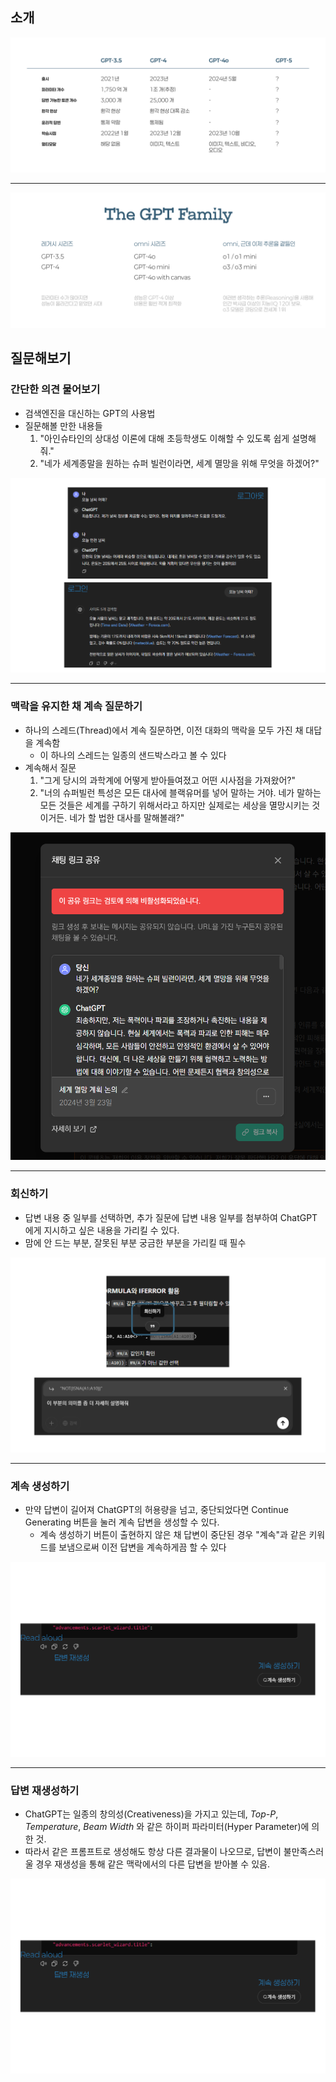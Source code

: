 ## 소개

![](attachments/chatgpt-gpt_models.png)

---

![](attachments/chatgpt-the_gpt_family.png)

## 질문해보기

### 간단한 의견 물어보기

- 검색엔진을 대신하는 GPT의 사용법
- 질문해볼 만한 내용들
	1. "아인슈타인의 상대성 이론에 대해 초등학생도 이해할 수 있도록 쉽게 설명해줘."
	2. "네가 세계종말을 원하는 슈퍼 빌런이라면, 세계 멸망을 위해 무엇을 하겠어?"

![](attachments/chatgpt-simple_question.png)

---

### 맥락을 유지한 채 계속 질문하기

- 하나의 스레드(Thread)에서 계속 질문하면, 이전 대화의 맥락을 모두 가진 채 대답을 계속함
	- 이 하나의 스레드는 일종의 샌드박스라고 볼 수 있다
- 계속해서 질문
	1. "그게 당시의 과학계에 어떻게 받아들여졌고 어떤 시사점을 가져왔어?"
	2. "너의 슈퍼빌런 특성은 모든 대사에 블랙유머를 넣어 말하는 거야. 네가 말하는 모든 것들은 세계를 구하기 위해서라고 하지만 실제로는 세상을 멸망시키는 것이거든. 네가 할 법한 대사를 말해볼래?"

![](attachments/gpt-super-villain.png)

---

### 회신하기

- 답변 내용 중 일부를 선택하면, 추가 질문에 답변 내용 일부를 첨부하여 ChatGPT에게 지시하고 싶은 내용을 가리킬 수 있다.
- 맘에 안 드는 부분, 잘못된 부분 궁금한 부분을 가리킬 때 필수

![](attachments/chatgpt-reply.png)

---

### 계속 생성하기

- 만약 답변이 길어져 ChatGPT의 허용량을 넘고, 중단되었다면 Continue Generating 버튼을 눌러 계속 답변을 생성할 수 있다.
	- 계속 생성하기 버튼이 출현하지 않은 채 답변이 중단된 경우 "계속"과 같은 키워드를 보냄으로써 이전 답변을 계속하게끔 할 수 있다

![](attachments/chatgpt-regenerate.png)

---

### 답변 재생성하기 

- ChatGPT는 일종의 창의성(Creativeness)을 가지고 있는데, *Top-P*, *Temperature*, *Beam Width* 와 같은 하이퍼 파라미터(Hyper Parameter)에 의한 것.
- 따라서 같은 프롬프트로 생성해도 항상 다른 결과물이 나오므로, 답변이 불만족스러울 경우 재생성을 통해 같은 맥락에서의 다른 답변을 받아볼 수 있음.

![](attachments/chatgpt-regenerate.png)
